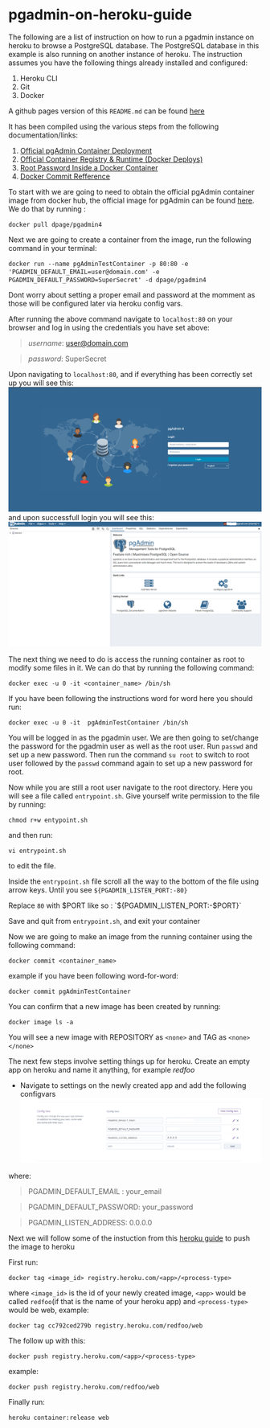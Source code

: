 # pgadmin-on-heroku-guide

The following are a list of instruction on how to run a pgadmin instance on heroku to browse a PostgreSQL database. The PostgreSQL database in this example is also running on another instance of heroku. The instruction assumes you have the following things already installed and configured:
1. Heroku CLI
2. Git
3. Docker

A github pages version of this `README.md` can be found [here](https://akibrhast.github.io/pgadmin-on-heroku-guide/)

It has been compiled using the various steps from the following documentation/links:
1. [Official pgAdmin Container Deployment](https://www.pgadmin.org/docs/pgadmin4/latest/container_deployment.html) 
2. [Official Container Registry & Runtime (Docker Deploys)](https://devcenter.heroku.com/articles/container-registry-and-runtime#pushing-an-existing-image)
3. [Root Password Inside a Docker Container](https://stackoverflow.com/questions/28721699/root-password-inside-a-docker-container)
4. [Docker Commit Refference](https://docs.docker.com/engine/reference/commandline/commit/)

To start with we are going to need to obtain the official pgAdmin container image from docker hub, the official image for pgAdmin can be found [here](https://hub.docker.com/r/dpage/pgadmin4). We do that by running :
```
docker pull dpage/pgadmin4
```

Next we are going to create a container from the image, run the following command in your terminal:
```
docker run --name pgAdminTestContainer -p 80:80 -e 'PGADMIN_DEFAULT_EMAIL=user@domain.com' -e PGADMIN_DEFAULT_PASSWORD=SuperSecret' -d dpage/pgadmin4
```
Dont worry about setting a proper email and password at the momment as those will be configured later via heroku config vars.

After running the above command navigate to `localhost:80` on your browser and log in using the credentials you have set above:

>*username*: user@domain.com

>*password*: SuperSecret

Upon navigating to `localhost:80`, and if everything has been correctly set up you will see this:
![pgAdmin Login Page](images/pgAdmin_login_page.png?raw=true)
and upon successfull login you will see this:
![pgAdmin Landing Page](images/pgAdmin_initial_landing_page.png?raw=true)

The next thing we need to do is access the running container as root to modify some files in it. We can do that by running the following command:
```
docker exec -u 0 -it <container_name> /bin/sh
```
If you have been following the instructions word for word here you should run:
```
docker exec -u 0 -it  pgAdminTestContainer /bin/sh
```

You will be logged in as the pgadmin user. We are then going to set/change the password for the pgadmin user as well as the root user. Run `passwd` and set up a new password. Then run the command `su root` to switch to root user followed by the `passwd` command again to set up a new password for root. 


Now while you are still a root user navigate to the root directory. Here you will see a file called `entrypoint.sh`. Give yourself write permission to the file by running:
```
chmod r+w entypoint.sh
```
and then run:
```
vi entrypoint.sh
```
to edit the file.

Inside the `entrypoint.sh` file scroll all the way to the bottom of the file using arrow keys. Until you see `${PGADMIN_LISTEN_PORT:-80}`

Replace `80` with $PORT like so : `${PGADMIN_LISTEN_PORT:-$PORT}`

Save and quit from `entrypoint.sh`, and exit your container

Now we are going to make an image from the running container using the following command: 
```
docker commit <container_name>
```
example if you have been following word-for-word:
```
docker commit pgAdminTestContainer
```

You can confirm that a new image has been created by running:
```
docker image ls -a
```
You will see a new image with REPOSITORY as `<none>` and TAG as `<none></none>`

The next few steps involve setting things up for heroku.
Create an empty app on heroku and name it anything, for example *redfoo*
- Navigate to settings on the newly created app and add the following configvars
![Heroku Configs](images/Heroku_Config_Vars.png)

where:
>PGADMIN_DEFAULT_EMAIL : your_email

>PGADMIN_DEFAULT_PASSWORD: your_password

>PGADMIN_LISTEN_ADDRESS: 0.0.0.0

Next we will follow some of the instuction from this [heroku guide](https://devcenter.heroku.com/articles/container-registry-and-runtime#pushing-an-existing-image) to push the image to heroku

First run:
```
docker tag <image_id> registry.heroku.com/<app>/<process-type>
```
where `<image_id>` is the id of your newly created image, `<app>` would be called `redfoo`(if that is the name of your heroku app) and `<process-type>` would be web, example: 
```
docker tag cc792ced279b registry.heroku.com/redfoo/web
```
The follow up with this:
```
docker push registry.heroku.com/<app>/<process-type>
```
example: 
```
docker push registry.heroku.com/redfoo/web
```
Finally run:

```
heroku container:release web
```
